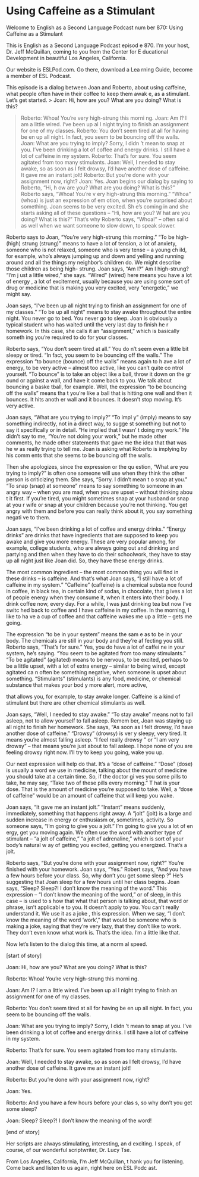 # Using Caffeine as a Stimulant

Welcome to English as a Second Language Podcast num ber 870: Using Caffeine as a Stimulant

This is English as a Second Language Podcast episod e 870. I’m your host, Dr. Jeff McQuillan, coming to you from the Center for E ducational Development in beautiful Los Angeles, California.

Our website is ESLPod.com. Go there, download a Lea rning Guide, become a member of ESL Podcast.

This episode is a dialog between Joan and Roberto, about using caffeine, what people often have in their coffee to keep them awak e, as a stimulant. Let’s get started. > Joan:  Hi, how are you?  What are you doing?  What is this?
> Roberto:  Whoa!  You’re very high-strung this morni ng.
> Joan:  Am I?  I am a little wired.  I’ve been up al l night trying to finish an assignment for one of my classes.
> Roberto:  You don’t seem tired at all for having be en up all night.  In fact, you seem to be bouncing off the walls.
> Joan:  What are you trying to imply?  Sorry, I didn ’t mean to snap at you.  I’ve been drinking a lot of coffee and energy drinks.  I  still have a lot of caffeine in my system.
> Roberto:  That’s for sure.  You seem agitated from too many stimulants.
> Joan:  Well, I needed to stay awake, so as soon as I felt drowsy, I’d have another dose of caffeine.  It gave me an instant jolt!
> Roberto:  But you’re done with your assignment now,  right?
> Joan:  Yes.
> Joan begins our dialog by saying to Roberto, “Hi, h ow are you? What are you doing? What is this?” Roberto says, “Whoa! You’re v ery high-strung this morning.” “Whoa” (whoa) is just an expression of em otion, when you’re surprised about something. Joan seems to be very excited.  Sh e’s coming in and she starts asking all of these questions – “Hi, how are you? W hat are you doing? What is this?” That’s why Roberto says, “Whoa!” – often sai d as well when we want someone to slow down, to speak slower.

Roberto says to Joan, “You’re very high-strung this  morning.” “To be high- (high) strung (strung)” means to have a lot of tension, a lot of anxiety, someone who is not relaxed, someone who is very tense – a young ch ild, for example, who’s always jumping up and down and yelling and running around and all the things my neighbor’s children do. We might describe those children as being high- strung. Joan says, “Am I?” Am I high-strung? “I’m j ust a little wired,” she says. “Wired” (wired) here means you have a lot of energy , a lot of excitement, usually because you are using some sort of drug or medicine  that is making you very excited, very “energetic,” we might say.

Joan says, “I’ve been up all night trying to finish  an assignment for one of my classes.” “To be up all night” means to stay awake throughout the entire night. You never go to bed. You never go to sleep. Joan is  obviously a typical student who has waited until the very last day to finish he r homework. In this case, she calls it an “assignment,” which is basically someth ing you’re required to do for your classes.

Roberto says, “You don’t seem tired at all.” You do n’t seem even a little bit sleepy or tired. “In fact, you seem to be bouncing off the walls.” The expression “to bounce (bounce) off the walls” means again to h ave a lot of energy, to be very active – almost too active, like you can’t quite co ntrol yourself. “To bounce” is to take an object like a ball, throw it down on the gr ound or against a wall, and have it come back to you. We talk about bouncing a baske tball, for example. Well, the expression “to be bouncing off the walls” means tha t you’re like a ball that is hitting one wall and then it bounces. It hits anoth er wall and it bounces. It doesn’t stop moving. It’s very active.

Joan says, “What are you trying to imply?” “To impl y” (imply) means to say something indirectly, not in a direct way, to sugge st something but not to say it specifically or in detail. “He implied that I wasn’ t doing my work.” He didn’t say to me, “You’re not doing your work,” but he made other  comments, he made other statements that gave me the idea that that was he w as really trying to tell me. Joan is asking what Roberto is implying by his comm ents that she seems to be bouncing off the walls.

Then she apologizes, since the expression or the qu estion, “What are you trying to imply?” is often one someone will use when they think the other person is criticizing them. She says, “Sorry. I didn’t mean t o snap at you.” “To snap (snap) at someone” means to say something to someone in an  angry way – when you are mad, when you are upset – without thinking abou t it first. If you’re tired, you might sometimes snap at your husband or snap at you r wife or snap at your children because you’re not thinking. You get angry  with them and before you can really think about it, you say something negati ve to them.

Joan says, “I’ve been drinking a lot of coffee and energy drinks.” “Energy drinks” are drinks that have ingredients that are supposed to keep you awake and give you more energy. These are very popular among, for example, college students, who are always going out and drinking and partying and then when they have to do their schoolwork, they have to stay up all night  just like Joan did. So, they have these energy drinks.

The most common ingredient – the most common thing you will find in these drinks – is caffeine. And that’s what Joan says, “I  still have a lot of caffeine in my system.” “Caffeine” (caffeine) is a chemical substa nce found in coffee, in black tea, in certain kind of sodas, in chocolate, that g ives a lot of people energy when they consume it, when it enters into their body. I drink coffee now, every day. For a while, I was just drinking tea but now I’ve switc hed back to coffee and I have caffeine in my coffee. In the morning, I like to ha ve a cup of coffee and that caffeine wakes me up a little – gets me going.

The expression “to be in your system” means the sam e as to be in your body. The chemicals are still in your body and they’re af fecting you still. Roberto says, “That’s for sure.” Yes, you do have a lot of caffei ne in your system, he’s saying. “You seem to be agitated from too many stimulants.”  “To be agitated” (agitated) means to be nervous, to be excited, perhaps to be a  little upset, with a lot of extra energy – similar to being wired, except agitated ca n often be something negative, when someone is upset about something. “Stimulants”  (stimulants) is any food, medicine, or chemical substance that makes your bod y more alert, more active,

that allows you, for example, to stay awake longer.  Caffeine is a kind of stimulant but there are other chemical stimulants as well.

Joan says, “Well, I needed to stay awake.” “To stay  awake” means not to fall asleep, not to allow yourself to fall asleep. Remem ber, Joan was staying up all night to finish her homework. She says, “As soon as  I felt drowsy, I’d have another dose of caffeine.” “Drowsy” (drowsy) is ver y sleepy, very tired. It means you’re almost falling asleep. “I feel really drowsy ” or “I am very drowsy” – that means you’re just about to fall asleep. I hope none  of you are feeling drowsy right now. I’ll try to keep you going, wake you up.

Our next expression will help do that. It’s a “dose  of caffeine.” “Dose” (dose) is usually a word we use in medicine, talking about the mount of medicine you should take at a certain time. So, if the doctor gi ves you some pills to take, he may say, “Take two of these pills every morning.” T hat is your dose. That is the amount of medicine you’re supposed to take. Well, a  “dose of caffeine” would be an amount of caffeine that will keep you wake.

Joan says, “It gave me an instant jolt.” “Instant” means suddenly, immediately, something that happens right away. A “jolt” (jolt) is a large and sudden increase in energy or enthusiasm or, sometimes, activity. So  someone says, “I’m going to give you a jolt.” I’m going to give you a lot of en ergy, get you moving again. We often use the word with another type of stimulant –  “a jolt of caffeine,” “a jolt of adrenaline,” which is sort of your body’s natural w ay of getting you excited, getting you energized. That’s a jolt.

Roberto says, “But you’re done with your assignment  now, right?” You’re finished with your homework. Joan says, “Yes.” Robert says, “And you have a few hours before your class. So, why don’t you get some sleep ?” He’s suggesting that Joan sleep for a few hours until her class begins. Joan says, “Sleep? Sleep?! I don’t know the meaning of the word.” This expression – “I  don’t know the meaning of the word,” or of sleep, in this case – is used to s how that what that person is talking about, that word or phrase, isn’t applicabl e to you. It doesn’t apply to you. You can’t really understand it. We use it as a joke , this expression. When we say, “I don’t know the meaning of the word ‘work’,” that  would be someone who is making a joke, saying that they’re very lazy, that they don’t like to work. They don’t even know what work is. That’s the idea. I’m a little like that.

Now let’s listen to the dialog this time, at a norm al speed.

[start of story]

Joan:  Hi, how are you?  What are you doing?  What is this?

Roberto:  Whoa!  You’re very high-strung this morni ng.

Joan:  Am I?  I am a little wired.  I’ve been up al l night trying to finish an assignment for one of my classes.

Roberto:  You don’t seem tired at all for having be en up all night.  In fact, you seem to be bouncing off the walls.

Joan:  What are you trying to imply?  Sorry, I didn ’t mean to snap at you.  I’ve been drinking a lot of coffee and energy drinks.  I  still have a lot of caffeine in my system.

Roberto:  That’s for sure.  You seem agitated from too many stimulants.

Joan:  Well, I needed to stay awake, so as soon as I felt drowsy, I’d have another dose of caffeine.  It gave me an instant jolt!

Roberto:  But you’re done with your assignment now,  right?

Joan:  Yes.

Roberto:  And you have a few hours before your clas s, so why don’t you get some sleep?

Joan:  Sleep?  Sleep?!  I don’t know the meaning of  the word!

[end of story]

Her scripts are always stimulating, interesting, an d exciting. I speak, of course, of our wonderful scriptwriter, Dr. Lucy Tse.

From Los Angeles, California, I’m Jeff McQuillan, t hank you for listening. Come back and listen to us again, right here on ESL Podc ast.



